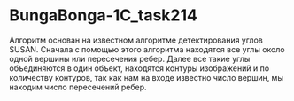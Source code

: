 # BungaBonga-1C_task214
Алгоритм основан на известном алгоритме детектирования углов SUSAN. Сначала с помощью этого алгоритма находятся все углы около одной вершины или пересечения ребер. Далее все такие углы объединяются в один объект, находятся контуры изображений и по количеству контуров, так как нам на входе известно число вершин, мы находим число пересечений ребер.
